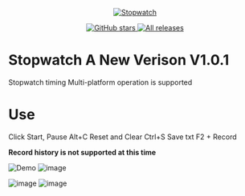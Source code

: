 <p align="center">
<a href="https://github.com/clggxxx/Stopwatch" target="_blank">
<img align="center" alt="Stopwatch" src="https://raw.githubusercontent.com/clggxxx/Stopwatch/main/src/Stopwatch.ico" />
</a>
</p>
<p align="center">
<a href="https://github.com/clggxxx/Stopwatch/stargazers" target="_blank">
 <img alt="GitHub stars" src="https://img.shields.io/github/stars/clggxxx/Stopwatch.svg" />
</a>
<a href="https://github.com/clggxxx/Stopwatch/releases" target="_blank">
 <img alt="All releases" src="https://img.shields.io/github/downloads/clggxxx/Stopwatch/total.svg" />
</a>
</p>


# Stopwatch A New Verison V1.0.1
Stopwatch timing
Multi-platform operation is supported


# Use
Click Start, Pause
Alt+C Reset and Clear
Ctrl+S Save txt
F2 + Record

**Record history is not supported at this time**

![Demo](https://gitee.com/clggxxx/images/raw/master/pic/20210601/092043602-1.gif)
![image](https://gitee.com/clggxxx/images/raw/master/pic/20210601/092300796-1.jpg)

![image](https://gitee.com/clggxxx/images/raw/master/pic/20210601/092254765-1.jpg)
![image](https://gitee.com/clggxxx/images/raw/master/pic/20210601/092315561-1.jpg)
